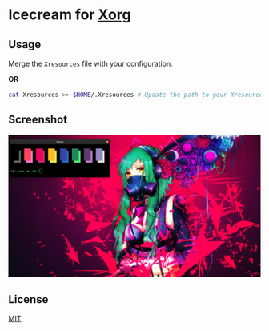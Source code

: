 # Icecream for [Xorg](https://x.org)

## Usage

Merge the `Xresources` file with your configuration.

**OR**

```bash
cat Xresources >> $HOME/.Xresources # Update the path to your Xresources path
```

## Screenshot

![Icecream](icecream.png)

## License

[MIT](LICENSE)

